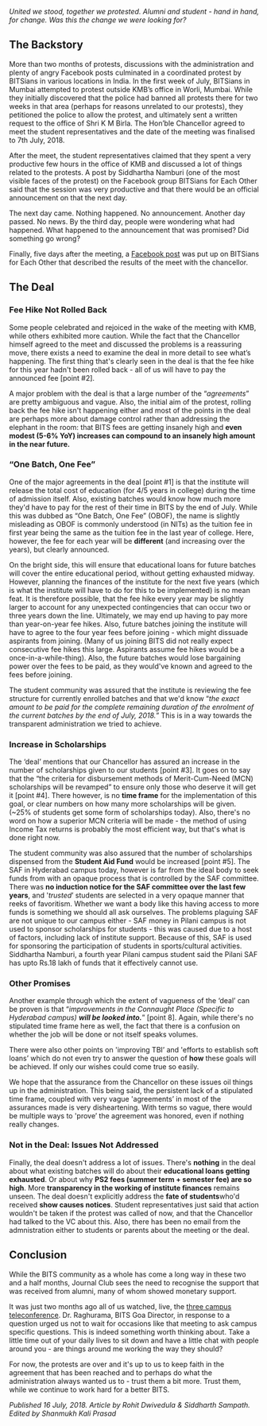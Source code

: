 <p><!-- wp:paragraph --></p>
<p><em>United we stood, together we protested. Alumni and student - hand in hand, for change. Was this the change we were looking for?</em></p>
<p><!-- /wp:paragraph --></p>
<p><!-- wp:heading --></p>
<h2>The Backstory</h2>
<p><!-- /wp:heading --></p>
<p><!-- wp:paragraph --></p>
<p>More than two months of protests, discussions with the administration and plenty of angry Facebook posts culminated in a coordinated protest by BITSians in various locations in India. In the first week of July, BITSians in Mumbai attempted to protest outside KMB’s office in Worli, Mumbai. While they initially discovered that the police had banned all protests there for two weeks in that area (perhaps for reasons unrelated to our protests), they petitioned the police to allow the protest, and ultimately sent a written request to the office of Shri K M Birla. The Hon’ble Chancellor agreed to meet the student representatives and the date of the meeting was finalised to 7th July, 2018.</p>
<p><!-- /wp:paragraph --></p>
<p><!-- wp:paragraph --></p>
<p>After the meet, the student representatives claimed that they spent a very productive few hours in the office of KMB and discussed a lot of things related to the protests. A post by Siddhartha Namburi (one of the most visible faces of the protest) on the Facebook group BITSians for Each Other said that the session was very productive and that there would be an official announcement on that the next day.</p>
<p><!-- /wp:paragraph --></p>
<p><!-- wp:paragraph --></p>
<p>The next day came. Nothing happened. No announcement. Another day passed. No news. By the third day, people were wondering what had happened. What happened to the announcement that was promised? Did something go wrong?</p>
<p><!-- /wp:paragraph --></p>
<p><!-- wp:paragraph --></p>
<p>Finally, five days after the meeting, a&nbsp;<a href="https://m.facebook.com/groups/220263411320988?view=permalink&amp;id=2469320449748595">Facebook post</a>&nbsp;was put up on BITSians for Each Other that described the results of the meet with the chancellor.</p>
<p><!-- /wp:paragraph --></p>
<p><!-- wp:heading --></p>
<h2><a href="https://github.com/journal-club/wiki-data/blob/master/news/general/2018-protest-and-deal.md#the-deal"></a>The Deal</h2>
<p><!-- /wp:heading --></p>
<p><!-- wp:heading {"level":3} --></p>
<h3><a href="https://github.com/journal-club/wiki-data/blob/master/news/general/2018-protest-and-deal.md#fee-hike-not-rolled-back"></a>Fee Hike Not Rolled Back</h3>
<p><!-- /wp:heading --></p>
<p><!-- wp:paragraph --></p>
<p>Some people celebrated and rejoiced in the wake of the meeting with KMB, while others exhibited more caution. While the fact that the Chancellor himself agreed to the meet and discussed the problems is a reassuring move, there exists a need to examine the deal in more detail to see what’s happening. The first thing that's clearly seen in the deal is that the fee hike for this year hadn't been rolled back - all of us will have to pay the announced fee [point #2].</p>
<p><!-- /wp:paragraph --></p>
<p><!-- wp:paragraph --></p>
<p>A major problem with the deal is that a large number of the “<em>agreements</em>” are pretty ambiguous and vague. Also, the initial aim of the protest, rolling back the fee hike isn't happening either and most of the points in the deal are perhaps more about damage control rather than addressing the elephant in the room: that BITS fees are getting insanely high and&nbsp;<strong>even modest (5-6% YoY) increases can compound to an insanely high amount in the near future.</strong></p>
<p><!-- /wp:paragraph --></p>
<p><!-- wp:heading {"level":3} --></p>
<h3><a href="https://github.com/journal-club/wiki-data/blob/master/news/general/2018-protest-and-deal.md#one-batch-one-fee"></a>“One Batch, One Fee”</h3>
<p><!-- /wp:heading --></p>
<p><!-- wp:paragraph --></p>
<p>One of the major agreements in the deal [point #1] is that the institute will release the total cost of education (for 4/5 years in college) during the time of admission itself. Also, existing batches would know how much more they'd have to pay for the rest of their time in BITS by the end of July. While this was dubbed as “One Batch, One Fee” (OBOF), the name is slightly misleading as OBOF is commonly understood (in NITs) as the tuition fee in first year being the same as the tuition fee in the last year of college. Here, however, the fee for each year will be&nbsp;<strong>different</strong>&nbsp;(and increasing over the years), but clearly announced.</p>
<p><!-- /wp:paragraph --></p>
<p><!-- wp:paragraph --></p>
<p>On the bright side, this will ensure that educational loans for future batches will cover the entire educational period, without getting exhausted midway. However, planning the finances of the institute for the next five years (which is what the institute will have to do for this to be implemented) is no mean feat. It is therefore possible, that the fee hike every year may be slightly larger to account for any unexpected contingencies that can occur two or three years down the line. Ultimately, we may end up having to pay more than year-on-year fee hikes. Also, future batches joining the institute will have to agree to the four year fees before joining - which might dissuade aspirants from joining. (Many of us joining BITS did not really expect consecutive fee hikes this large. Aspirants assume fee hikes would be a once-in-a-while-thing). Also, the future batches would lose bargaining power over the fees to be paid, as they would've known and agreed to the fees before joining.</p>
<p><!-- /wp:paragraph --></p>
<p><!-- wp:paragraph --></p>
<p>The student community was assured that the institute is reviewing the fee structure for currently enrolled batches and that we'd know “<em>the exact amount to be paid for the complete remaining duration of the enrolment of the current batches by the end of July, 2018.</em>” This is in a way towards the transparent administration we tried to achieve.</p>
<p><!-- /wp:paragraph --></p>
<p><!-- wp:heading {"level":3} --></p>
<h3><a href="https://github.com/journal-club/wiki-data/blob/master/news/general/2018-protest-and-deal.md#increase-in-scholarships"></a>Increase in Scholarships</h3>
<p><!-- /wp:heading --></p>
<p><!-- wp:paragraph --></p>
<p>The ‘deal’ mentions that our Chancellor has assured an increase in the number of scholarships given to our students [point #3]. It goes on to say that the “the criteria for disbursement methods of Merit-Cum-Need (MCN) scholarships will be revamped” to ensure only those who deserve it will get it [point #4]. There however, is no&nbsp;<strong>time frame</strong>&nbsp;for the implementation of this goal, or clear numbers on how many more scholarships will be given. (~25% of students get some form of scholarships today). Also, there's no word on how a superior MCN criteria will be made - the method of using Income Tax returns is probably the most efficient way, but that's what is done right now.</p>
<p><!-- /wp:paragraph --></p>
<p><!-- wp:paragraph --></p>
<p>The student community was also assured that the number of scholarships dispensed from the&nbsp;<strong>Student Aid Fund</strong>&nbsp;would be increased [point #5]. The SAF in Hyderabad campus today, however is far from the ideal body to seek funds from with an opaque process that is controlled by the SAF committee. There was&nbsp;<strong>no induction notice for the SAF committee over the last few years</strong>, and '<em>trusted</em>’ students are selected in a very opaque manner that reeks of favoritism. Whether we want a body like this having access to more funds is something we should all ask ourselves. The problems plaguing SAF are not unique to our campus either - SAF money in Pilani campus is not used to sponsor scholarships for students - this was caused due to a host of factors, including lack of institute support. Because of this, SAF is used for sponsoring the participation of students in sports/cultural activities. Siddhartha Namburi, a fourth year Pilani campus student said the Pilani SAF has upto Rs.18 lakh of funds that it effectively cannot use.</p>
<p><!-- /wp:paragraph --></p>
<p><!-- wp:heading {"level":3} --></p>
<h3><a href="https://github.com/journal-club/wiki-data/blob/master/news/general/2018-protest-and-deal.md#other-promises"></a>Other Promises</h3>
<p><!-- /wp:heading --></p>
<p><!-- wp:paragraph --></p>
<p>Another example through which the extent of vagueness of the ‘deal’ can be proven is that “<em>improvements in the Connaught Place (Specific to Hyderabad campus)&nbsp;<strong>will be looked into.</strong></em>” [point 8]. Again, while there's no stipulated time frame here as well, the fact that there is a confusion on whether the job will be done or not itself speaks volumes.</p>
<p><!-- /wp:paragraph --></p>
<p><!-- wp:paragraph --></p>
<p>There were also other points on 'improving TBI’ and 'efforts to establish soft loans’ which do not even try to answer the question of&nbsp;<strong>how</strong>&nbsp;these goals will be achieved. If only our wishes could come true so easily.</p>
<p><!-- /wp:paragraph --></p>
<p><!-- wp:paragraph --></p>
<p>We hope that the assurance from the Chancellor on these issues oil things up in the administration. This being said, the persistent lack of a stipulated time frame, coupled with very vague 'agreements’ in most of the assurances made is very disheartening. With terms so vague, there would be multiple ways to 'prove’ the agreement was honored, even if nothing really changes.</p>
<p><!-- /wp:paragraph --></p>
<p><!-- wp:heading {"level":3} --></p>
<h3><a href="https://github.com/journal-club/wiki-data/blob/master/news/general/2018-protest-and-deal.md#not-in-the-deal-issues-not-addressed"></a>Not in the Deal: Issues Not Addressed</h3>
<p><!-- /wp:heading --></p>
<p><!-- wp:paragraph --></p>
<p>Finally, the deal doesn't address a lot of issues. There's&nbsp;<strong>nothing</strong>&nbsp;in the deal about what existing batches will do about their&nbsp;<strong>educational loans getting exhausted</strong>. Or about why&nbsp;<strong>PS2 fees (summer term + semester fee) are so high</strong>. More&nbsp;<strong>transparency in the working of institute finances</strong>&nbsp;remains unseen. The deal doesn't explicitly address the&nbsp;<strong>fate of students</strong>who'd received&nbsp;<strong>show causes notices</strong>. Student representatives just said that action wouldn't be taken if the protest was called of now, and that the Chancellor had talked to the VC about this. Also, there has been no email from the admnistration either to students or parents about the meeting or the deal.</p>
<p><!-- /wp:paragraph --></p>
<p><!-- wp:heading --></p>
<h2><a href="https://github.com/journal-club/wiki-data/blob/master/news/general/2018-protest-and-deal.md#conclusion"></a>Conclusion</h2>
<p><!-- /wp:heading --></p>
<p><!-- wp:paragraph --></p>
<p>While the BITS community as a whole has come a long way in these two and a half months, Journal Club sees the need to recognise the support that was received from alumni, many of whom showed monetary support.</p>
<p><!-- /wp:paragraph --></p>
<p><!-- wp:paragraph --></p>
<p>It was just two months ago all of us watched, live, the <a href="https://bitshyd.news.blog/2018/05/10/fee-hike-protest-four-directors-meet/">three campus teleconference</a>. Dr. Raghurama, BITS Goa Director, in response to a question urged us not to wait for occasions like that meeting to ask campus specific questions. This is indeed something worth thinking about. Take a little time out of your daily lives to sit down and have a little chat with people around you - are things around me working the way they should?</p>
<p><!-- /wp:paragraph --></p>
<p><!-- wp:paragraph --></p>
<p>For now, the protests are over and it's up to us to keep faith in the agreement that has been reached and to perhaps do what the administration always wanted us to - trust them a bit more. Trust them, while we continue to work hard for a better BITS.</p>
<p><!-- /wp:paragraph --></p>
<p><!-- wp:paragraph --></p>
<p><em>Published 16 July, 2018. Article by Rohit Dwivedula &amp; Siddharth Sampath. Edited by Shanmukh Kali Prasad</em></p>
<p><!-- /wp:paragraph --></p>

